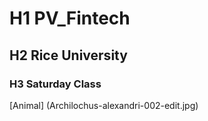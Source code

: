 # H1 PV_Fintech 
## H2 Rice University
### H3 Saturday Class       
[Animal] (Archilochus-alexandri-002-edit.jpg)
